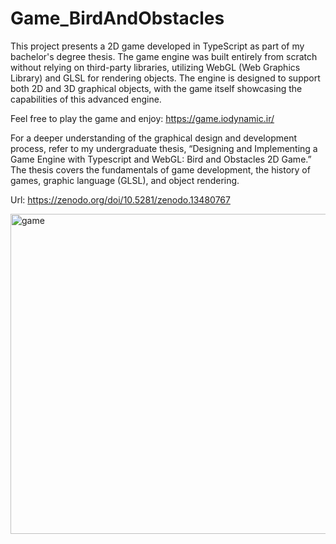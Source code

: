 # Game_BirdAndObstacles
This project presents a 2D game developed in TypeScript as part of my bachelor's degree thesis. The game engine was built entirely from scratch without relying on third-party libraries, utilizing WebGL (Web Graphics Library) and GLSL for rendering objects. The engine is designed to support both 2D and 3D graphical objects, with the game itself showcasing the capabilities of this advanced engine.

Feel free to play the game and enjoy: https://game.iodynamic.ir/

For a deeper understanding of the graphical design and development process, refer to my undergraduate thesis, “Designing and Implementing a Game Engine with Typescript and WebGL: Bird and Obstacles 2D Game.” The thesis covers the fundamentals of game development, the history of games, graphic language (GLSL), and object rendering.

Url: https://zenodo.org/doi/10.5281/zenodo.13480767


<img width="512" alt="game" src="https://github.com/rahimi7k/Game_BirdAndObstacles/assets/50842032/54b6cc1b-38d6-4313-b9a9-9f101d9a5325">
